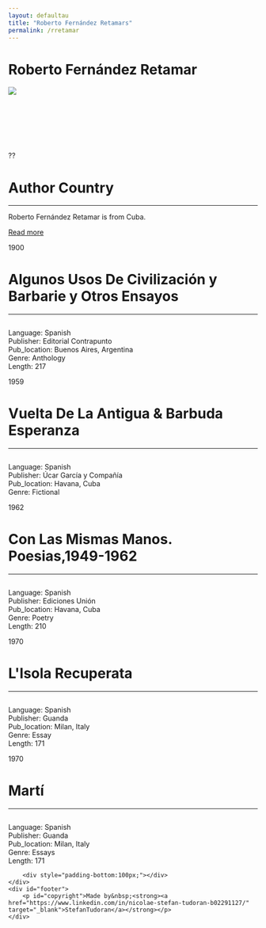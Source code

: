 ```yaml
---
layout: defaultau
title: "Roberto Fernández Retamars"
permalink: /rretamar
---
```

<!-- partial:index.partial.html -->
<div class="content">
    <h1>Roberto Fernández Retamar</h1>
    <div class="quote">
        <div><img src="https://poetapachuco.org/system/authors/avatars/000/000/032/original/roberto-fernandez.jpg?1550531476" class="logo"></div>
    </div>
    <div class="timeline">
        <div style="padding-bottom:100px;"></div>
        <div class="block">
            <div class="date right"><p class="right">??</p></div>
            <div class="dot"></div>
            <div class="left first">
                <h1>Author Country</h1><hr>
            <p>Roberto Fernández Retamar is from Cuba.</p>
                <a href="https://es.wikipedia.org/wiki/Roberto_Fern%C3%A1ndez_Retamar" target="_blank">Read more</a>
            </div>
        </div>
        <div class="block">
            <div class="date left"><p class="left">1900</p></div>
            <div class="dot"></div>
            <div class="right">
                <h1>Algunos Usos De Civilización y Barbarie y Otros Ensayos</h1><hr>
                <p><img src=""></p>
                <p>
                Language: Spanish<br/>
                Publisher: Editorial Contrapunto<br/>
                Pub_location: Buenos Aires, Argentina<br/>
                Genre: Anthology<br/>
                Length: 217</p>
            </div>
        </div>
        <div class="block">
            <div class="date right"><p class="right">1959</p></div>
            <div class="dot"></div>
            <div class="left hide">
                <h1>Vuelta De La Antigua & Barbuda Esperanza</h1><hr>
                <p><img src=""></p>
                <p>Language: Spanish<br/>
                Publisher: Úcar García y Compañía<br/>
                Pub_location: Havana, Cuba<br/>
                Genre: Fictional<br/></p>
            </div>
        </div>
        <div class="block">
            <div class="date left"><p class="left">1962</p></div>
            <div class="dot"></div>
            <div class="right hide">
                <h1>Con Las Mismas Manos. Poesias,1949-1962</h1><hr>
                <p><img src=""></p>
                <p>Language: Spanish<br/>
                Publisher: Ediciones Unión<br/>
                Pub_location: Havana, Cuba<br/>
                Genre: Poetry<br/>
                Length: 210</p>
            </div>
        </div>
        <div class="block">
            <div class="date right"><p class="right">1970</p></div>
            <div class="dot"></div>
            <div class="left hide">
                <h1>L'Isola Recuperata</h1><hr>
                <p><img src=""></p>
                <p>Language: Spanish<br/>
                Publisher: Guanda<br/>
                Pub_location: Milan, Italy<br/>
                Genre: Essay<br/>
                Length: 171</p>
            </div>
        </div>
        <div class="block">
            <div class="date right"><p class="left">1970</p></div>
            <div class="dot"></div>
            <div class="right hide">
                <h1>Martí</h1><hr>
                <p><img src=""></p>
                <p>Language: Spanish<br/>
                Publisher: Guanda<br/>
                Pub_location: Milan, Italy<br/>
                Genre: Essays<br/>
                Length: 171</p>
            </div>
        </div>
        
        <div style="padding-bottom:100px;"></div>
    </div>
    <div id="footer">
        <p id="copyright">Made by&nbsp;<strong><a href="https://www.linkedin.com/in/nicolae-stefan-tudoran-b02291127/" target="_blank">StefanTudoran</a></strong></p>
    </div>
</div>
<!-- partial -->
  <script src='https://cdnjs.cloudflare.com/ajax/libs/jquery/3.1.1/jquery.min.js'></script><script  src="assets/js/authorscript.js"></script>
